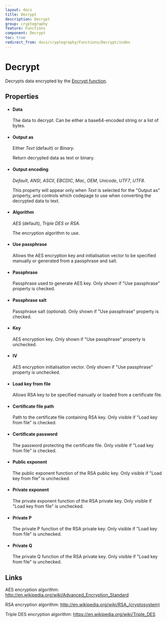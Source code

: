 ```yaml
---
layout: docs
title: Decrypt
description: Decrypt
group: cryptography
feature: Functions
component: Decrypt
toc: true
redirect_from: docs/cryptography/Functions/Decrypt/index
---
```

Decrypt
=======

Decrypts data encrypted by the [Encrypt function](../Encrypt).

Properties
----------

-  #### Data

    The data to decrypt. Can be either a base64-encoded string or a list
    of bytes.

-  #### Output as

    Either *Text* (default) or *Binary*.

    Return decrypted data as text or binary.

-  #### Output encoding

    *Default*, *ANSI*, *ASCII*, *EBCDIC*, *Mac*, *OEM*, *Unicode*,
    *UTF7*, *UTF8*.

    This property will appear only when *Text* is selected for the
    "Output as" property, and controls which codepage to use when
    converting the decrypted data to text.

-  #### Algorithm

    *AES* (default), *Triple DES* or *RSA*.

    The encryption algorithm to use.

-  #### Use passphrase

    Allows the AES encryption key and initialisation vector to be
    specified manually or generated from a passphrase and salt.

-  #### Passphrase

    Passphrase used to generate AES key. Only shown if "Use passphrase"
    property is checked.

-  #### Passphrase salt

    Passphrase salt (optional). Only shown if "Use passphrase" property
    is checked.

-  #### Key

    AES encryption key. Only shown if "Use passphrase" property is
    unchecked.

-  #### IV

    AES encryption initialisation vector. Only shown if "Use passphrase"
    property is unchecked.

- #### Load key from file

    Allows RSA key to be specified manually or loaded from a certificate
    file.

- #### Certificate file path

    Path to the certificate file containing RSA key. Only visible if
    "Load key from file" is checked.

- #### Certificate password

    The password protecting the certificate file. Only visible if "Load
    key from file" is checked.

- #### Public exponent

    The public exponent function of the RSA public key. Only visible if
    "Load key from file" is unchecked.

- #### Private exponent

    The private exponent function of the RSA private key. Only visible
    if "Load key from file" is unchecked.

- #### Private P

    The private P function of the RSA private key. Only visible if "Load
    key from file" is unchecked.

- #### Private Q

    The private Q function of the RSA private key. Only visible if "Load
    key from file" is unchecked.

Links
-----

AES encryption algorithm:
<http://en.wikipedia.org/wiki/Advanced_Encryption_Standard>

RSA encryption algorithm:
<http://en.wikipedia.org/wiki/RSA_(cryptosystem)>

Triple DES encryption algorithm:
<https://en.wikipedia.org/wiki/Triple_DES>
